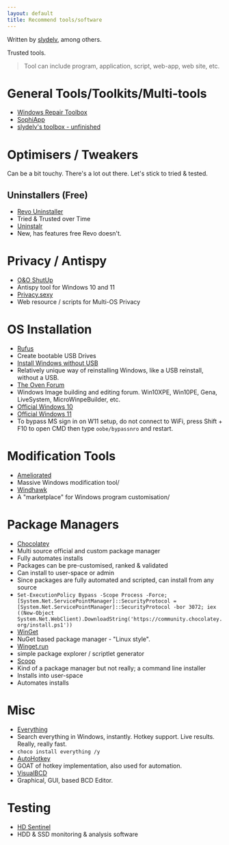 ```yaml
---
layout: default
title: Recommend tools/software
---
```

Written by [slydelv](https://github.com/slydelv), among others. 

Trusted tools. 

> Tool can include program, application, script, web-app, web site, etc.

# General Tools/Toolkits/Multi-tools
* [Windows Repair Toolbox](https://windows-repair-toolbox.com)
* [SophiApp](https://github.com/Sophia-Community/SophiApp)
* [slydelv's toolbox - unfinished](https://github.com/slydelv/windows-ps-toolbox-gui)

# Optimisers / Tweakers
Can be a bit touchy. There's a lot out there. Let's stick to tried & tested.
## Uninstallers (Free)
* [Revo Uninstaller](https://www.revouninstaller.com/) 
 * Tried & Trusted over Time
* [Uninstalr](https://uninstalr.com/)
 * New, has features free Revo doesn't.


# Privacy / Antispy
* [O&O  ShutUp](https://www.oo-software.com/en/shutup10)
 * Antispy tool for Windows 10 and 11
* [Privacy.sexy](https://privacy.sexy/)
 * Web resource / scripts for Multi-OS Privacy

# OS Installation
* [Rufus](https://rufus.ie/en/)
 * Create bootable USB Drives
* [Install Windows without USB](https://github.com/iidanL/InstallWindowsWithoutUSB)
 * Relatively unique way of reinstalling Windows, like a USB reinstall, without a USB.
* [The Oven Forum](https://theoven.org/)
 * Windows Image building and editing forum. Win10XPE, Win10PE, Gena, LiveSystem, MicroWinpeBuilder, etc.
* [Official Windows 10](https://www.microsoft.com/en-gb/software-download/windows10)
* [Official Windows 11](https://www.microsoft.com/en-gb/software-download/windows11)
 * To bypass MS sign in on W11 setup, do not connect to WiFi, press Shift + F10 to open CMD then type `oobe/bypassnro` and restart.

# Modification Tools
* [Ameliorated](https://ameliorated.io/)
 * Massive Windows modification tool/
* [Windhawk](https://ramensoftware.com/windhawk)
 * A "marketplace" for Windows program customisation/

# Package Managers
* [Chocolatey](https://chocolatey.org/)
 * Multi source official and custom package manager
 * Fully automates installs
 * Packages can be pre-customised, ranked & validated
 * Can install to user-space or admin
 * Since packages are fully automated and scripted, can install from any source
 * `Set-ExecutionPolicy Bypass -Scope Process -Force; [System.Net.ServicePointManager]::SecurityProtocol = [System.Net.ServicePointManager]::SecurityProtocol -bor 3072; iex ((New-Object System.Net.WebClient).DownloadString('https://community.chocolatey.org/install.ps1'))`
* [WinGet](https://learn.microsoft.com/en-us/windows/package-manager/winget/)
 * NuGet based package manager - "Linux style".
 * [Winget.run](https://winget.run/)
  * simple package explorer / scriptlet generator
* [Scoop](https://scoop.sh/)
 * Kind of a package manager but not really; a command line installer
 * Installs into user-space
 * Automates installs

# Misc
* [Everything](https://www.voidtools.com/downloads/)
 * Search everything in Windows, instantly. Hotkey support. Live results. Really, really fast. 
 *  `choco install everything /y`
* [AutoHotkey](https://www.autohotkey.com/)
 * GOAT of hotkey implementation, also used for automation. 
* [VisualBCD](https://www.boyans.net/)
 * Graphical, GUI, based BCD Editor. 

# Testing
* [HD Sentinel](https://www.hdsentinel.com/)
 * HDD & SSD monitoring & analysis software
